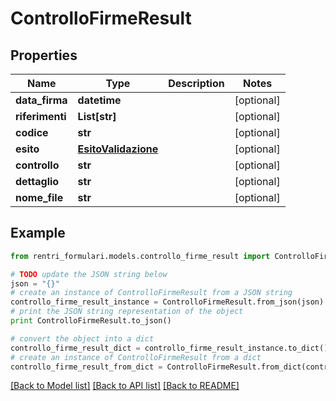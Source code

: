 # ControlloFirmeResult


## Properties
Name | Type | Description | Notes
------------ | ------------- | ------------- | -------------
**data_firma** | **datetime** |  | [optional] 
**riferimenti** | **List[str]** |  | [optional] 
**codice** | **str** |  | [optional] 
**esito** | [**EsitoValidazione**](EsitoValidazione.md) |  | [optional] 
**controllo** | **str** |  | [optional] 
**dettaglio** | **str** |  | [optional] 
**nome_file** | **str** |  | [optional] 

## Example

```python
from rentri_formulari.models.controllo_firme_result import ControlloFirmeResult

# TODO update the JSON string below
json = "{}"
# create an instance of ControlloFirmeResult from a JSON string
controllo_firme_result_instance = ControlloFirmeResult.from_json(json)
# print the JSON string representation of the object
print ControlloFirmeResult.to_json()

# convert the object into a dict
controllo_firme_result_dict = controllo_firme_result_instance.to_dict()
# create an instance of ControlloFirmeResult from a dict
controllo_firme_result_from_dict = ControlloFirmeResult.from_dict(controllo_firme_result_dict)
```
[[Back to Model list]](../README.md#documentation-for-models) [[Back to API list]](../README.md#documentation-for-api-endpoints) [[Back to README]](../README.md)


